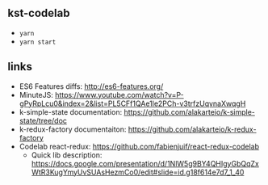 ## kst-codelab

 - `yarn`
 - `yarn start`

## links
 - ES6 Features diffs: http://es6-features.org/
 - MinuteJS: https://www.youtube.com/watch?v=P-gPyRpLcu0&index=2&list=PL5CFf1QAe1le2PCh-v3trfzUqvnaXwqgH
 - k-simple-state documentation: https://github.com/alakarteio/k-simple-state/tree/doc
 - k-redux-factory documentaiton: https://github.com/alakarteio/k-redux-factory
 - Codelab react-redux: https://github.com/fabienjuif/react-redux-codelab
   * Quick lib description: https://docs.google.com/presentation/d/1NlW5g9BY4QHIgyGbQqZxWtR3KugYmyUvSUAsHezmCo0/edit#slide=id.g18f614e7d7_1_40
